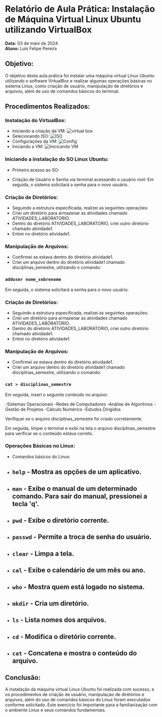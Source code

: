 # Relatório de Aula Prática: Instalação de Máquina Virtual Linux Ubuntu utilizando VirtualBox

**Data:** 03 de maio de 2024  
**Aluno:** Luis Felipe Pereira

## Objetivo:
O objetivo desta aula prática foi instalar uma máquina virtual Linux Ubuntu utilizando o software VirtualBox e realizar algumas operações básicas no sistema Linux, como criação de usuário, manipulação de diretórios e arquivos, além de uso de comandos básicos do terminal.

## Procedimentos Realizados:

### Instalação do VirtualBox:
- Iniciando a criação da VM:
  ![virtual box](CriandoVM_Ubuntu/img/imagem1.jpg)
- Selecionando ISO:
  ![ISO](CriandoVM_Ubuntu/img/imagem2.jpg)
- Configurações da VM:
   ![Config](CriandoVM_Ubuntu/img/imagem3.jpg)
- Iniciando a VM:
   ![Inicicando VM](CriandoVM_Ubuntu/img/imagem4.jpg)

### Iniciando a instalação do SO Linux Ubuntu:
- Primeiro acesso ao SO:

- Criação de Usuário e Senha via terminal acessando o usuário root:
Em seguida, o sistema solicitará a senha para o novo usuário.

### Criação de Diretórios:
- Seguindo a estrutura especificada, realizei as seguintes operações:
- Criei um diretório para armazenar as atividades chamado ATIVIDADES_LABORATORIO.
- Dentro do diretório ATIVIDADES_LABORATORIO, criei outro diretório chamado atividade1.
- Entrei no diretório atividade1.

### Manipulação de Arquivos:
- Confirmei se estava dentro do diretório atividade1.
- Criei um arquivo dentro do diretório atividade1 chamado disciplinas_semestre, utilizando o comando:
  
### `adduser nome_sobrenome`

Em seguida, o sistema solicitará a senha para o novo usuário.

### Criação de Diretórios:
- Seguindo a estrutura especificada, realizei as seguintes operações:
- Criei um diretório para armazenar as atividades chamado ATIVIDADES_LABORATORIO.
- Dentro do diretório ATIVIDADES_LABORATORIO, criei outro diretório chamado atividade1.
- Entrei no diretório atividade1.

### Manipulação de Arquivos:
- Confirmei se estava dentro do diretório atividade1.
- Criei um arquivo dentro do diretório atividade1 chamado disciplinas_semestre, utilizando o comando:
  
### `cat > disciplinas_semestre`

Em seguida, inseri o seguinte conteúdo no arquivo:

-Sistemas Operacionais
-Redes de Computadores
-Análise de Algoritmos
-Gestão de Projetos
-Cálculo Numérico
-Estudos Dirigidos

Verifiquei se o arquivo disciplinas_semestre foi criado corretamente.

Em seguida, limpei o terminal e exibi na tela o arquivo disciplinas_semestre para verificar se o conteúdo estava correto.

### Operações Básicas no Linux:
- Comandos básicos do Linux:
- ## `help` - Mostra as opções de um aplicativo.
- ## `man` - Exibe o manual de um determinado comando. Para sair do manual, pressionei a tecla 'q'.
- ## `pwd` - Exibe o diretório corrente.
- ## `passwd` - Permite a troca de senha do usuário.
- ## `clear` - Limpa a tela.
- ## `cal` - Exibe o calendário de um mês ou ano.
- ## `who` - Mostra quem está logado no sistema.
- ## `mkdir` - Cria um diretório.
- ## `ls` - Lista nomes dos arquivos.
- ## `cd` - Modifica o diretório corrente.
- ## `cat` - Concatena e mostra o conteúdo do arquivo.

## Conclusão:
A instalação da máquina virtual Linux Ubuntu foi realizada com sucesso, e os procedimentos de criação de usuário, manipulação de diretórios e arquivos, além do uso de comandos básicos do Linux foram executados conforme solicitado. Este exercício foi importante para a familiarização com o ambiente Linux e seus comandos fundamentais.
